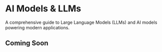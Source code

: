 # AI Models & LLMs

A comprehensive guide to Large Language Models (LLMs) and AI models powering modern applications.

## Coming Soon
